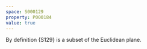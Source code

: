 ```yaml
---
space: S000129
property: P000184
value: true
---
```


By definition {S129} is a subset of the Euclidean plane.
